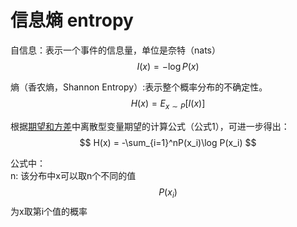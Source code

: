 # 信息熵 entropy

自信息：表示一个事件的信息量，单位是奈特（nats）  
$$
I(x) = -\log P(x)
$$

熵（香农熵，Shannon Entropy）:表示整个概率分布的不确定性。  
$$
H(x) = E_{x\sim P}[I(x)]
$$

根据[期望和方差](https://windmising.gitbook.io/mathematics-basic-for-ml/gai-shuai-lun/expectation_variance)中离散型变量期望的计算公式（公式1），可进一步得出：  
$$
H(x) = -\sum_{i=1}^nP(x_i)\log P(x_i)
$$

公式中：  
n: 该分布中x可以取n个不同的值  
$$P(x_i)$$为x取第i个值的概率


